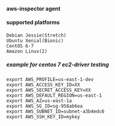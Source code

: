 #### aws-inspector agent

#### supported platforms
```
Debian Jessie(Stretch)
Ubuntu Xenial(Bionic)
CentOS 6-7
Amazon Linux(2)
```
##### example for centos 7 ec2-driver testing
```
export AWS_PROFILE=us-east-1-dev
export AWS_ACCESS_KEY_ID=XX
export AWS_SECRET_ACCESS_KEY=XX
export AWS_DEFAULT_REGION=us-east-1
export AWS_AZ=us-east-1a
export AWS_SG_ID=sg-958ab6ea
export AWS_SUBNET_ID=subnet-a3b4edc6
export AWS_SSH_KEY_ID=mykey
```
